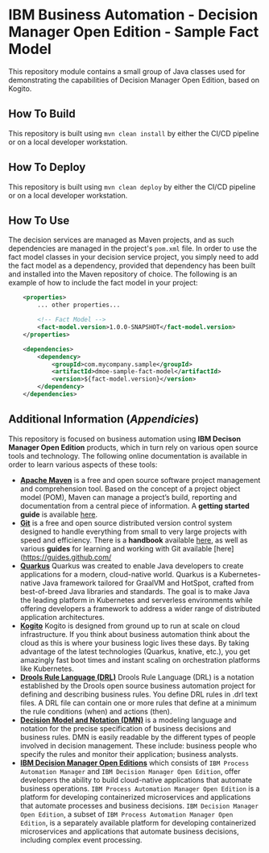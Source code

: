 # IBM Business Automation - Decision Manager Open Edition - Sample Fact Model

This repository module contains a small group of Java classes used for demonstrating the capabilities of Decision Manager Open Edition, based on Kogito.

## How To Build

This repository is built using `mvn clean install` by either the CI/CD pipeline or on a local developer workstation.  

## How To Deploy

This repository is built using `mvn clean deploy` by either the CI/CD pipeline or on a local developer workstation. 

## How To Use

The decision services are managed as Maven projects, and as such dependencies are managed in the project's `pom.xml` file.  In order to use the fact model classes in your decision service project, you simply need to add the fact model as a dependency, provided that dependency has been built and installed into the Maven repository of choice.  The following is an example of how to include the fact model in your project:

```xml
	<properties>
        ... other properties...

		<!-- Fact Model -->
		<fact-model.version>1.0.0-SNAPSHOT</fact-model.version>
	</properties>

	<dependencies>
		<dependency>
			<groupId>com.mycompany.sample</groupId>
			<artifactId>dmoe-sample-fact-model</artifactId>
			<version>${fact-model.version}</version>
		</dependency>
	</dependencies>
```

## Additional Information (*Appendicies*)
This repository is focused on business automation using **IBM Decison Manager Open Edition** products, which in turn rely on various open source tools and technology. The following online documentation is available in order to learn various aspects of these tools:

- [**Apache Maven**](https://maven.apache.org/) is a free and open source software project management and comprehension tool. Based on the concept of a project object model (POM), Maven can manage a project’s build, reporting and documentation from a central piece of  information. A **getting started guide** is available [here](http://maven.apache.org/guides/getting-started/).
- [**Git**](https://git-scm.com//) is a free and open source distributed version control system designed to handle everything from small to very large projects with speed and efficiency. There is a **handbook** available [here](https://guides.github.com/introduction/git-handbook/), as well as various **guides** for learning and working with Git available [here](https://guides.github.com/
- [**Quarkus**](https://quarkus.io) Quarkus was created to enable Java developers to create applications for a modern, cloud-native world. Quarkus is a Kubernetes-native Java framework tailored for GraalVM and HotSpot, crafted from best-of-breed Java libraries and standards. The goal is to make Java the leading platform in Kubernetes and serverless environments while offering developers a framework to address a wider range of distributed application architectures.
- [**Kogito**](https://kogito.kie.org) Kogito is designed from ground up to run at scale on cloud infrastructure. If you think about business automation think about the cloud as this is where your business logic lives these days. By taking advantage of the latest technologies (Quarkus, knative, etc.), you get amazingly fast boot times and instant scaling on orchestration platforms like Kubernetes.
- [**Drools Rule Language (DRL)**](https://docs.drools.org/8.28.0.Beta/drools-docs/docs-website/drools/language-reference/index.html) Drools Rule Language (DRL) is a notation established by the Drools open source business automation project for defining and describing business rules. You define DRL rules in .drl text files. A DRL file can contain one or more rules that define at a minimum the rule conditions (when) and actions (then).
- [**Decision Model and Notation (DMN)**](https://www.omg.org/dmn/) is a modeling language and notation for the precise specification of business decisions and business rules. DMN is easily readable by the different types of people involved in decision management. These include: business people who specify the rules and monitor their application; business analysts.
- [**IBM Decision Manager Open Editions**](https://www.ibm.com/docs/en/ibamoe) which consists of `IBM Process Automation Manager` and `IBM Decision Manager Open Edition`, offer developers the ability to build cloud-native applications that automate business operations. `IBM Process Automation Manager Open Edition` is a platform for developing containerized microservices and applications that automate processes and business decisions. `IBM Decision Manager Open Edition`, a subset of `IBM Process Automation Manager Open Edition`, is a separately available platform for developing containerized microservices and applications that automate business decisions, including complex event processing.
